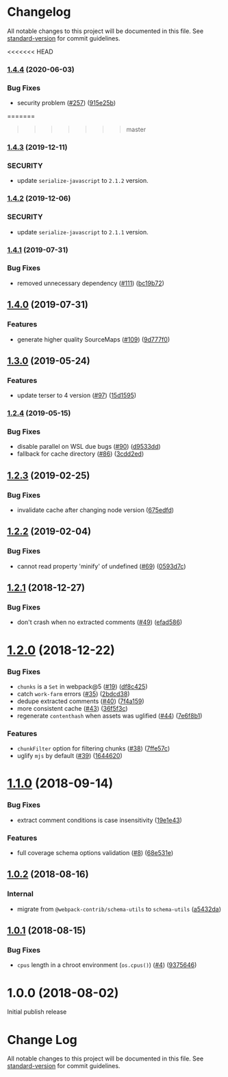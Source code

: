 # Changelog

All notable changes to this project will be documented in this file. See [standard-version](https://github.com/conventional-changelog/standard-version) for commit guidelines.

<<<<<<< HEAD
### [1.4.4](https://github.com/webpack-contrib/terser-webpack-plugin/compare/v1.4.3...v1.4.4) (2020-06-03)


### Bug Fixes

* security problem ([#257](https://github.com/webpack-contrib/terser-webpack-plugin/issues/257)) ([915e25b](https://github.com/webpack-contrib/terser-webpack-plugin/commit/915e25be50c08740ecb9878a7d004091ef17131d))

=======
>>>>>>> master
### [1.4.3](https://github.com/webpack-contrib/terser-webpack-plugin/compare/v1.4.2...v1.4.3) (2019-12-11)


### SECURITY

* update `serialize-javascript` to `2.1.2` version.

### [1.4.2](https://github.com/webpack-contrib/terser-webpack-plugin/compare/v1.4.1...v1.4.2) (2019-12-06)


### SECURITY

* update `serialize-javascript` to `2.1.1` version.

### [1.4.1](https://github.com/webpack-contrib/terser-webpack-plugin/compare/v1.4.0...v1.4.1) (2019-07-31)


### Bug Fixes

* removed unnecessary dependency ([#111](https://github.com/webpack-contrib/terser-webpack-plugin/issues/111)) ([bc19b72](https://github.com/webpack-contrib/terser-webpack-plugin/commit/bc19b72))

## [1.4.0](https://github.com/webpack-contrib/terser-webpack-plugin/compare/v1.3.0...v1.4.0) (2019-07-31)


### Features

* generate higher quality SourceMaps ([#109](https://github.com/webpack-contrib/terser-webpack-plugin/issues/109)) ([9d777f0](https://github.com/webpack-contrib/terser-webpack-plugin/commit/9d777f0))

## [1.3.0](https://github.com/webpack-contrib/terser-webpack-plugin/compare/v1.2.4...v1.3.0) (2019-05-24)


### Features

* update terser to 4 version ([#97](https://github.com/webpack-contrib/terser-webpack-plugin/issues/97)) ([15d1595](https://github.com/webpack-contrib/terser-webpack-plugin/commit/15d1595))



### [1.2.4](https://github.com/webpack-contrib/terser-webpack-plugin/compare/v1.2.3...v1.2.4) (2019-05-15)


### Bug Fixes

* disable parallel on WSL due bugs ([#90](https://github.com/webpack-contrib/terser-webpack-plugin/issues/90)) ([d9533dd](https://github.com/webpack-contrib/terser-webpack-plugin/commit/d9533dd))
* fallback for cache directory ([#86](https://github.com/webpack-contrib/terser-webpack-plugin/issues/86)) ([3cdd2ed](https://github.com/webpack-contrib/terser-webpack-plugin/commit/3cdd2ed))



<a name="1.2.3"></a>
## [1.2.3](https://github.com/webpack-contrib/terser-webpack-plugin/compare/v1.2.2...v1.2.3) (2019-02-25)


### Bug Fixes

* invalidate cache after changing node version ([675edfd](https://github.com/webpack-contrib/terser-webpack-plugin/commit/675edfd))



<a name="1.2.2"></a>
## [1.2.2](https://github.com/webpack-contrib/terser-webpack-plugin/compare/v1.2.1...v1.2.2) (2019-02-04)


### Bug Fixes

* cannot read property 'minify' of undefined   ([#69](https://github.com/webpack-contrib/terser-webpack-plugin/issues/69)) ([0593d7c](https://github.com/webpack-contrib/terser-webpack-plugin/commit/0593d7c))



<a name="1.2.1"></a>
## [1.2.1](https://github.com/webpack-contrib/terser-webpack-plugin/compare/v1.2.0...v1.2.1) (2018-12-27)


### Bug Fixes

* don't crash when no extracted comments ([#49](https://github.com/webpack-contrib/terser-webpack-plugin/issues/49)) ([efad586](https://github.com/webpack-contrib/terser-webpack-plugin/commit/efad586))



<a name="1.2.0"></a>
# [1.2.0](https://github.com/webpack-contrib/terser-webpack-plugin/compare/v1.1.0...v1.2.0) (2018-12-22)


### Bug Fixes

* `chunks` is a `Set` in webpack@5 ([#19](https://github.com/webpack-contrib/terser-webpack-plugin/issues/19)) ([df8c425](https://github.com/webpack-contrib/terser-webpack-plugin/commit/df8c425))
* catch `work-farm` errors ([#35](https://github.com/webpack-contrib/terser-webpack-plugin/issues/35)) ([2bdcd38](https://github.com/webpack-contrib/terser-webpack-plugin/commit/2bdcd38))
* dedupe extracted comments ([#40](https://github.com/webpack-contrib/terser-webpack-plugin/issues/40)) ([7f4a159](https://github.com/webpack-contrib/terser-webpack-plugin/commit/7f4a159))
* more consistent cache ([#43](https://github.com/webpack-contrib/terser-webpack-plugin/issues/43)) ([36f5f3c](https://github.com/webpack-contrib/terser-webpack-plugin/commit/36f5f3c))
* regenerate `contenthash` when assets was uglified ([#44](https://github.com/webpack-contrib/terser-webpack-plugin/issues/44)) ([7e6f8b1](https://github.com/webpack-contrib/terser-webpack-plugin/commit/7e6f8b1))


### Features

* `chunkFilter` option for filtering chunks ([#38](https://github.com/webpack-contrib/terser-webpack-plugin/issues/38)) ([7ffe57c](https://github.com/webpack-contrib/terser-webpack-plugin/commit/7ffe57c))
* uglify `mjs` by default ([#39](https://github.com/webpack-contrib/terser-webpack-plugin/issues/39)) ([1644620](https://github.com/webpack-contrib/terser-webpack-plugin/commit/1644620))



<a name="1.1.0"></a>
# [1.1.0](https://github.com/webpack-contrib/terser-webpack-plugin/compare/v1.0.1...v1.1.0) (2018-09-14)


### Bug Fixes

* extract comment conditions is case insensitivity ([19e1e43](https://github.com/webpack-contrib/terser-webpack-plugin/commit/19e1e43))


### Features

* full coverage schema options validation ([#8](https://github.com/webpack-contrib/terser-webpack-plugin/issues/8)) ([68e531e](https://github.com/webpack-contrib/terser-webpack-plugin/commit/68e531e))



<a name="1.0.2"></a>
## [1.0.2](https://github.com/webpack-contrib/terser-webpack-plugin/compare/v1.0.1...v1.0.2) (2018-08-16)


### Internal

* migrate from `@webpack-contrib/schema-utils` to `schema-utils` ([a5432da](https://github.com/webpack-contrib/terser-webpack-plugin/commit/a5432da))

<a name="1.0.1"></a>
## [1.0.1](https://github.com/webpack-contrib/terser-webpack-plugin/compare/v1.0.0...v1.0.1) (2018-08-15)


### Bug Fixes

* `cpus` length in a chroot environment (`os.cpus()`) ([#4](https://github.com/webpack-contrib/terser-webpack-plugin/issues/4)) ([9375646](https://github.com/webpack-contrib/terser-webpack-plugin/commit/9375646))



<a name="1.0.0"></a>
# 1.0.0 (2018-08-02)

Initial publish release

# Change Log

All notable changes to this project will be documented in this file. See [standard-version](https://github.com/conventional-changelog/standard-version) for commit guidelines.

